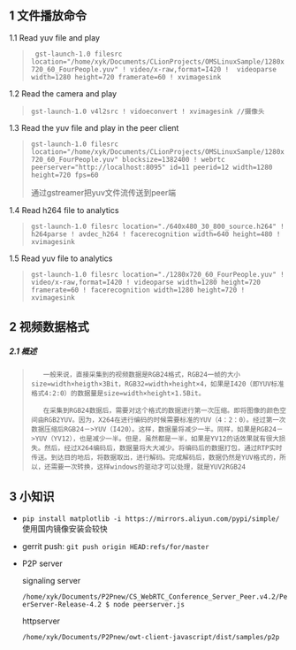 ## 1 文件播放命令

1.1 Read yuv file and play

> ` gst-launch-1.0 filesrc location="/home/xyk/Documents/CLionProjects/OMSLinuxSample/1280x720_60_FourPeople.yuv" ! video/x-raw,format=I420 !  videoparse width=1280 height=720 framerate=60 ! xvimagesink`     

1.2 Read the camera and play

> `gst-launch-1.0 v4l2src ! vidoeconvert ! xvimagesink //摄像头`  

1.3 Read the yuv file and play in the peer client

> `gst-launch-1.0 filesrc location="/home/xyk/Documents/CLionProjects/OMSLinuxSample/1280x720_60_FourPeople.yuv" blocksize=1382400 ! webrtc peerserver="http://localhost:8095" id=11 peerid=12 width=1280 height=720 fps=60`
> 
> 通过gstreamer把yuv文件流传送到peer端

1.4 Read  h264 file to analytics

> `gst-launch-1.0 filesrc location="./640x480_30_800_source.h264" ! h264parse ! avdec_h264 ! facerecognition width=640 height=480 ! xvimagesink`

1.5 Read yuv file to analytics

> `gst-launch-1.0 filesrc location="./1280x720_60_FourPeople.yuv" ! video/x-raw,format=I420 ! videoparse width=1280 height=720 framerate=60 ! facerecognition width=1280 height=720 ! xvimagesink`

## 

## 2 视频数据格式

##### 2.1 概述

>        一般来说，直接采集到的视频数据是RGB24格式，RGB24一帧的大小size=width×heigth×3Bit，RGB32=width×height×4，如果是I420（即YUV标准格式4:2:0）的数据量是size=width×height×1.5Bit。
>     
>        在采集到RGB24数据后，需要对这个格式的数据进行第一次压缩。即将图像的颜色空间由RGB2YUV。因为，X264在进行编码的时候需要标准的YUV（4：2：0）。经过第一次数据压缩后RGB24－>YUV（I420）。这样，数据量将减少一半。同样，如果是RGB24－>YUV（YV12），也是减少一半。但是，虽然都是一半，如果是YV12的话效果就有很大损失。然后，经过X264编码后，数据量将大大减少。将编码后的数据打包，通过RTP实时传送。到达目的地后，将数据取出，进行解码。完成解码后，数据仍然是YUV格式的，所以，还需要一次转换，这样windows的驱动才可以处理，就是YUV2RGB24

## 3 小知识

- `pip install matplotlib -i https://mirrors.aliyun.com/pypi/simple/`   使用国内镜像安装会较快
- gerrit push: `git push origin HEAD:refs/for/master` 
- P2P server
  
  signaling server
  
  `/home/xyk/Documents/P2Pnew/CS_WebRTC_Conference_Server_Peer.v4.2/PeerServer-Release-4.2 $ node peerserver.js`  
  
  httpserver
  
  `/home/xyk/Documents/P2Pnew/owt-client-javascript/dist/samples/p2p`
